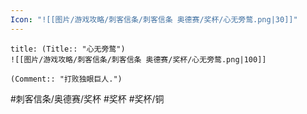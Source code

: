 ```yaml
---
Icon: "![[图片/游戏攻略/刺客信条/刺客信条 奥德赛/奖杯/心无旁鹜.png|30]]"
---
```

```ad-common-bronze-trophy
title: (Title:: "心无旁鹜")
![[图片/游戏攻略/刺客信条/刺客信条 奥德赛/奖杯/心无旁鹜.png|100]]

(Comment:: "打败独眼巨人.")
```

#刺客信条/奥德赛/奖杯 #奖杯 #奖杯/铜
